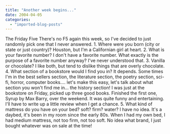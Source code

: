```yaml
---
title: "Another week begins..."
date: 2004-04-05
categories: 
  - "imported-blog-posts"
---
```


The Friday Five There's no F5 again this week, so I've decided to just randomly pick one that I never answered. 1. Where were you born (city or state or just country)? Houston, but I'm a Californian girl at heart. 2. What is your favorite number? I don't have a favorite number. What exactly is the purpose of a favorite number anyway? I've never understood that. 3. Vanilla or chocolate? I like both, but tend to dislike things that are overly chocolate. 4. What section of a bookstore would I find you in? It depends. Some times I'm in the best sellers section, the literature section, the poetry section, sci-fi, horror, computer books.... let's make this easy, let's talk about what section you won't find me in... the history section! I was just at the bookstore on Friday, picked up three good books. Finished the first one, Syrup by Max Barry, over the weekend. It was quite funny and entertaining. I'll have to write up a little review when I get a chance. 5. What kind of mattress do you have on your bed? soft? firm? water? I have no idea. It's a daybed, it's been in my room since the early 80s. When I had my own bed, I had medium mattress, not too firm, not too soft. No idea what brand, I just bought whatever was on sale at the time!
